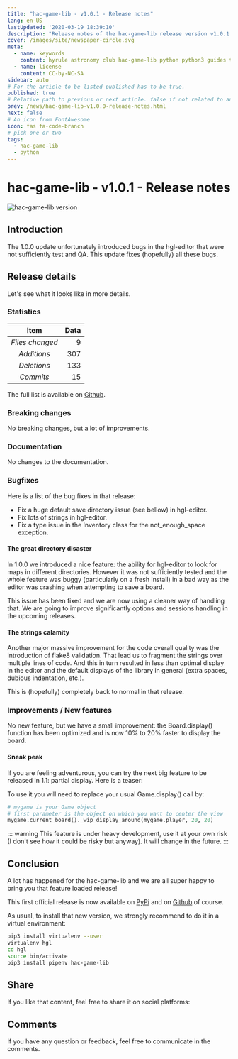 ```yaml
---
title: "hac-game-lib - v1.0.1 - Release notes"
lang: en-US
lastUpdated: '2020-03-19 18:39:10'
description: "Release notes of the hac-game-lib release version v1.0.1."
cover: /images/site/newspaper-circle.svg
meta:
  - name: keywords
    content: hyrule astronomy club hac-game-lib python python3 guides tutorial beginner educational kids coding games learning news update game-lib
  - name: license
    content: CC-by-NC-SA
sidebar: auto
# For the article to be listed published has to be true.
published: true
# Relative path to previous or next article. false if not related to anything.
prev: /news/hac-game-lib-v1.0.0-release-notes.html
next: false
# An icon from FontAwesome
icon: fas fa-code-branch
# pick one or two
tags: 
  - hac-game-lib
  - python
---
```


# hac-game-lib - v1.0.1 - Release notes

![hac-game-lib version](https://img.shields.io/badge/Version-1.0.1-blue.svg)

## Introduction

The 1.0.0 update unfortunately introduced bugs in the hgl-editor that were not sufficiently test and QA. 
This update fixes (hopefully) all these bugs.

## Release details

Let's see what it looks like in more details.

### Statistics

| Item              | Data |
|:-----------------:|-----:|
| *Files changed* | 9   |
| *Additions*     | 307  |
| *Deletions*     | 133   |
| *Commits*       | 15   |

The full list is available on [Github](https://github.com/arnauddupuis/hac-game-lib/compare/v1.0.0...v1.0.1).

### Breaking changes

No breaking changes, but a lot of improvements.

### Documentation

No changes to the documentation.

### Bugfixes

Here is a list of the bug fixes in that release:
 * Fix a huge default save directory issue (see bellow) in hgl-editor.
 * Fix lots of strings in hgl-editor.
 * Fix a type issue in the Inventory class for the not_enough_space exception.

#### The great directory disaster

In 1.0.0 we introduced a nice feature: the ability for hgl-editor to look for maps in different directories. However it
was not sufficiently tested and the whole feature was buggy (particularly on a fresh install) in a bad way as the editor
was crashing when attempting to save a board.

This issue has been fixed and we are now using a cleaner way of handling that. We are going to improve significantly options
and sessions handling in the upcoming releases.

#### The strings calamity

Another major massive improvement for the code overall quality was the introduction of flake8 validation. That lead us to 
fragment the strings over multiple lines of code. And this in turn resulted in less than optimal display in the editor
and the default displays of the library in general (extra spaces, dubious indentation, etc.).

This is (hopefully) completely back to normal in that release.

### Improvements / New features

No new feature, but we have a small improvement: the Board.display() function has been optimized and is now 10% to 20% faster to display the board.

#### Sneak peak

If you are feeling adventurous, you can try the next big feature to be released in 1.1: partial display. Here is a teaser:

<youtube url="https://www.youtube.com/embed/B4ljEZMtQLs" />

To use it you will need to replace your usual Game.display() call by:

```python
# mygame is your Game object
# first parameter is the object on which you want to center the view
mygame.current_board()._wip_display_around(mygame.player, 20, 20)

```

::: warning
This feature is under heavy development, use it at your own risk (I don't see how it could be risky but anyway). It will change in the future.
:::

## Conclusion

A lot has happened for the hac-game-lib and we are all super happy to bring you that feature loaded release!

This first official release is now available on [PyPi](https://test.pypi.org/project/hac-game-lib/) and on [Github](https://github.com/arnauddupuis/hac-game-lib) of course.

As usual, to install that new version, we strongly recommend to do it in a virtual environment:
``` bash
pip3 install virtualenv --user
virtualenv hgl
cd hgl
source bin/activate
pip3 install pipenv hac-game-lib 
```

## Share

If you like that content, feel free to share it on social platforms:

<social />

## Comments

If you have any question or feedback, feel free to communicate in the comments.

<disqus />